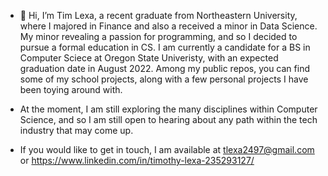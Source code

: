 - 👋 Hi, I’m Tim Lexa, a recent graduate from Northeastern University, where I majored in Finance and also a received a minor in Data Science. My minor revealing a passion for programming, and so I decided to pursue a formal education in CS. I am currently a candidate for a BS in Computer Sciece at Oregon State Univeristy, with an expected graduation date in August 2022. Among my public repos, you can find some of my school projects, along with a few personal projects I have been toying around with. 

- At the moment, I am still exploring the many disciplines within Computer Science, and so I am still open to hearing about any path within the tech industry that may come up.

- If you would like to get in touch, I am available at tlexa2497@gmail.com or https://www.linkedin.com/in/timothy-lexa-235293127/
